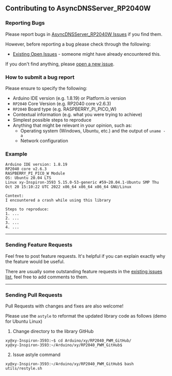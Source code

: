 ## Contributing to AsyncDNSServer_RP2040W

### Reporting Bugs

Please report bugs in [AsyncDNSServer_RP2040W Issues](https://github.com/khoih-prog/AsyncDNSServer_RP2040W/issues) if you find them.

However, before reporting a bug please check through the following:

* [Existing Open Issues](https://github.com/khoih-prog/AsyncDNSServer_RP2040W/issues) - someone might have already encountered this.

If you don't find anything, please [open a new issue](https://github.com/khoih-prog/AsyncDNSServer_RP2040W/issues/new).

### How to submit a bug report

Please ensure to specify the following:

* Arduino IDE version (e.g. 1.8.19) or Platform.io version
* `RP2040` Core Version (e.g. RP2040 core v2.6.3)
* `RP2040` Board type (e.g. RASPBERRY_PI_PICO_W)
* Contextual information (e.g. what you were trying to achieve)
* Simplest possible steps to reproduce
* Anything that might be relevant in your opinion, such as:
  * Operating system (Windows, Ubuntu, etc.) and the output of `uname -a`
  * Network configuration


### Example

```
Arduino IDE version: 1.8.19
RP2040 core v2.6.3
RASPBERRY_PI_PICO_W Module
OS: Ubuntu 20.04 LTS
Linux xy-Inspiron-3593 5.15.0-53-generic #59~20.04.1-Ubuntu SMP Thu Oct 20 15:10:22 UTC 2022 x86_64 x86_64 x86_64 GNU/Linux

Context:
I encountered a crash while using this library

Steps to reproduce:
1. ...
2. ...
3. ...
4. ...
```

---

### Sending Feature Requests

Feel free to post feature requests. It's helpful if you can explain exactly why the feature would be useful.

There are usually some outstanding feature requests in the [existing issues list](https://github.com/khoih-prog/RP2040_PWM/issues?q=is%3Aopen+is%3Aissue+label%3Aenhancement), feel free to add comments to them.

---

### Sending Pull Requests

Pull Requests with changes and fixes are also welcome!

Please use the `astyle` to reformat the updated library code as follows (demo for Ubuntu Linux)

1. Change directory to the library GitHub

```
xy@xy-Inspiron-3593:~$ cd Arduino/xy/RP2040_PWM_GitHub/
xy@xy-Inspiron-3593:~/Arduino/xy/RP2040_PWM_GitHub$
```

2. Issue astyle command

```
xy@xy-Inspiron-3593:~/Arduino/xy/RP2040_PWM_GitHub$ bash utils/restyle.sh
```

